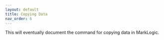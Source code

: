 ```yaml
---
layout: default
title: Copying Data
nav_order: 6
---
```


This will eventually document the command for copying data in MarkLogic.
